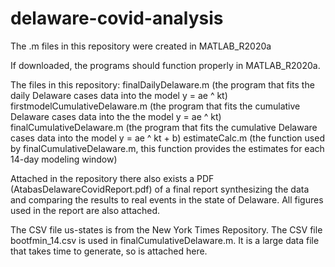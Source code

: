 # delaware-covid-analysis

The .m files in this repository were created in MATLAB_R2020a

If downloaded, the programs should function properly in MATLAB_R2020a.

The files in this repository:
finalDailyDelaware.m (the program that fits the daily Delaware cases data into the model y = ae ^ kt)
firstmodelCumulativeDelaware.m (the program that fits the cumulative Delaware cases data into the the model y = ae ^ kt)
finalCumulativeDelaware.m (the program that fits the cumulative Delaware cases data into the model y = ae ^ kt + b)
estimateCalc.m (the function used by finalCumulativeDelaware.m, this function provides the estimates for each 14-day modeling window)

Attached in the repository there also exists a PDF (AtabasDelawareCovidReport.pdf) of a final report synthesizing the data and comparing the results to real events in the state of Delaware. All figures used in the report are also attached.

The CSV file us-states is from the New York Times Repository.
The CSV file bootfmin_14.csv is used in finalCumulativeDelaware.m. It is a large data file that takes time to generate, so is attached here.
